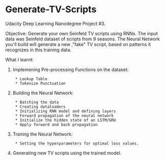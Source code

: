 # Generate-TV-Scripts
Udacity Deep Learning Nanodegree Project #3.

Objective: Generate your own Seinfeld TV scripts using RNNs. The input data was Seinfeld dataset of scripts from 9 seasons. The Neural Network you'll build will generate a new ,"fake" TV script, based on patterns it recognizes in this training data.

What I learnt:
1. Implemening Pre-processing Functions on the dataset: 

        * Lookup Table
        * Tokenize Punctuation
        
2. Building the Neural Network:

        * Batching the data
        * Creating dataloaders
        * Initializing RNN model and defining layers
        * Forward propagation of the neural network
        * Initialize the hidden state of an LSTM/GRU
        * Apply forward and back propagation
        
3. Traning the Neural Network:

        * Setting the hyperparameters for optimal loss values.
        
4. Generating new TV scripts using the trained model.         
